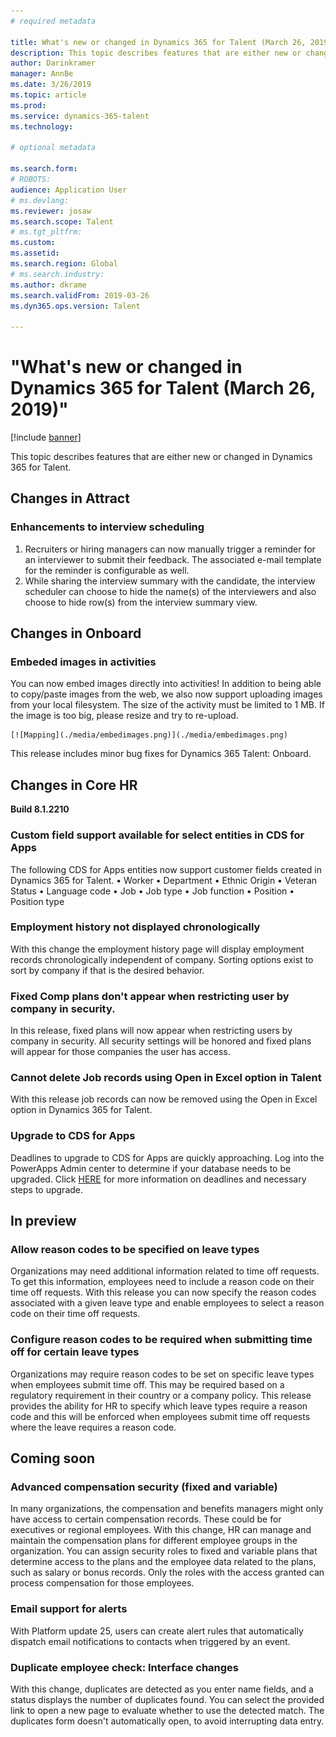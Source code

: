 ```yaml
---
# required metadata

title: What's new or changed in Dynamics 365 for Talent (March 26, 2019)
description: This topic describes features that are either new or changed in Microsoft Dynamics 365 for Talent.
author: Darinkramer
manager: AnnBe
ms.date: 3/26/2019
ms.topic: article
ms.prod: 
ms.service: dynamics-365-talent
ms.technology: 

# optional metadata

ms.search.form: 
# ROBOTS: 
audience: Application User
# ms.devlang: 
ms.reviewer: josaw
ms.search.scope: Talent
# ms.tgt_pltfrm: 
ms.custom: 
ms.assetid: 
ms.search.region: Global
# ms.search.industry: 
ms.author: dkrame
ms.search.validFrom: 2019-03-26
ms.dyn365.ops.version: Talent

---
```

# "What's new or changed in Dynamics 365 for Talent (March 26, 2019)"

[!include [banner](includes/banner.md)]

This topic describes features that are either new or changed in Dynamics 365 for Talent.

## Changes in Attract

### Enhancements to interview scheduling
1. Recruiters or hiring managers can now manually trigger a reminder for an interviewer to submit their feedback. The associated e-mail template for the reminder is configurable as well.
2. While sharing the interview summary with the candidate, the interview scheduler can choose to hide the name(s) of the interviewers and also choose to hide row(s) from the interview summary view.

## Changes in Onboard

### Embeded images in activities
You can now embed images directly into activities! In addition to being able to copy/paste images from the web, we also now support uploading images from your local filesystem. The size of the activity must be limited to 1 MB. If the image is too big, please resize and try to re-upload.

    [![Mapping](./media/embedimages.png)](./media/embedimages.png)

This release includes minor bug fixes for Dynamics 365 Talent: Onboard.

## Changes in Core HR
**Build 8.1.2210**

### Custom field support available for select entities in CDS for Apps
The following CDS for Apps entities now support customer fields created in Dynamics 365 for Talent. 
•	Worker
•	Department
•	Ethnic Origin
•	Veteran Status
•	Language code
•	Job
•	Job type
•	Job function
•	Position
•	Position type
 
### Employment history not displayed chronologically
With this change the employment history page will display employment records chronologically independent of company. Sorting options exist to sort by company if that is the desired behavior.

### Fixed Comp plans don't appear when restricting user by company in security.
In this release, fixed plans will now appear when restricting users by company in security. All security settings will be honored and fixed plans will appear for those companies the user has access. 

### Cannot delete Job records using Open in Excel option in Talent
With this release job records can now be removed using the Open in Excel option in Dynamics 365 for Talent.

### Upgrade to CDS for Apps
Deadlines to upgrade to CDS for Apps are quickly approaching.   Log into the PowerApps Admin center to determine if your database needs to be upgraded. Click [HERE](https://docs.microsoft.com/en-us/common-data-service/upgradecds/introduction-upgrade-cds) for more information on deadlines and necessary steps to upgrade.

## In preview

### Allow reason codes to be specified on leave types
Organizations may need additional information related to time off requests. To get this information, employees need to include a reason code on their time off requests. With this release you can now specify the reason codes associated with a given leave type and enable employees to select a reason code on their time off requests.

### Configure reason codes to be required when submitting time off for certain leave types
Organizations may require reason codes to be set on specific leave types when employees submit time off. This may be required based on a regulatory requirement in their country or a company policy. This release provides the ability for HR to specify which leave types require a reason code and this will be enforced when employees submit time off requests where the leave requires a reason code.

## Coming soon

###  Advanced compensation security (fixed and variable)
In many organizations, the compensation and benefits managers might only have access to certain compensation records. These could be for executives or regional employees. With this change, HR can manage and maintain the compensation plans for different employee groups in the organization. You can assign security roles to fixed and variable plans that determine access to the plans and the employee data related to the plans, such as salary or bonus records. Only the roles with the access granted can process compensation for those employees.

###  Email support for alerts
With Platform update 25, users can create alert rules that automatically dispatch email notifications to contacts when triggered by an event. 

### Duplicate employee check: Interface changes
With this change, duplicates are detected as you enter name fields, and a status displays the number of duplicates found. You can select the provided link to open a new page to evaluate whether to use the detected match. The duplicates form doesn't automatically open, to avoid interrupting data entry.
